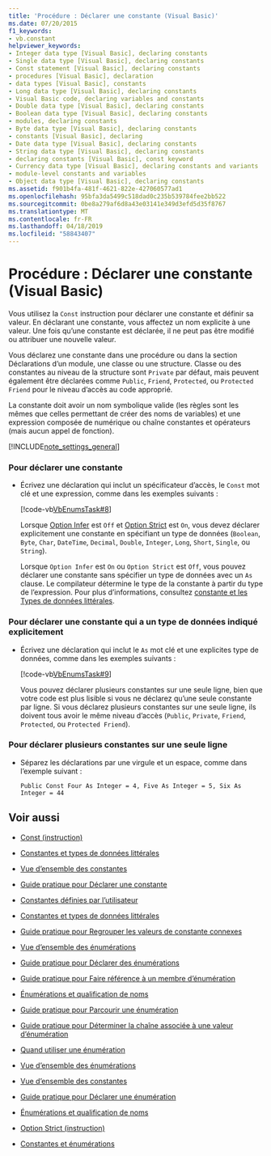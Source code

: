 ```yaml
---
title: 'Procédure : Déclarer une constante (Visual Basic)'
ms.date: 07/20/2015
f1_keywords:
- vb.constant
helpviewer_keywords:
- Integer data type [Visual Basic], declaring constants
- Single data type [Visual Basic], declaring constants
- Const statement [Visual Basic], declaring constants
- procedures [Visual Basic], declaration
- data types [Visual Basic], constants
- Long data type [Visual Basic], declaring constants
- Visual Basic code, declaring variables and constants
- Double data type [Visual Basic], declaring constants
- Boolean data type [Visual Basic], declaring constants
- modules, declaring constants
- Byte data type [Visual Basic], declaring constants
- constants [Visual Basic], declaring
- Date data type [Visual Basic], declaring constants
- String data type [Visual Basic], declaring constants
- declaring constants [Visual Basic], const keyword
- Currency data type [Visual Basic], declaring constants and variants
- module-level constants and variables
- Object data type [Visual Basic], declaring constants
ms.assetid: f901b4fa-481f-4621-822e-427060577ad1
ms.openlocfilehash: 95bfa3da5499c518dad0c235b539784fee2bb522
ms.sourcegitcommit: 0be8a279af6d8a43e03141e349d3efd5d35f8767
ms.translationtype: MT
ms.contentlocale: fr-FR
ms.lasthandoff: 04/18/2019
ms.locfileid: "58843407"
---
```

# <a name="how-to-declare-a-constant-visual-basic"></a>Procédure : Déclarer une constante (Visual Basic)
Vous utilisez la `Const` instruction pour déclarer une constante et définir sa valeur. En déclarant une constante, vous affectez un nom explicite à une valeur. Une fois qu’une constante est déclarée, il ne peut pas être modifié ou attribuer une nouvelle valeur.  
  
 Vous déclarez une constante dans une procédure ou dans la section Déclarations d’un module, une classe ou une structure. Classe ou des constantes au niveau de la structure sont `Private` par défaut, mais peuvent également être déclarées comme `Public`, `Friend`, `Protected`, ou `Protected Friend` pour le niveau d’accès au code approprié.  
  
 La constante doit avoir un nom symbolique valide (les règles sont les mêmes que celles permettant de créer des noms de variables) et une expression composée de numérique ou chaîne constantes et opérateurs (mais aucun appel de fonction).  
  
[!INCLUDE[note_settings_general](~/includes/note-settings-general-md.md)]  
  
### <a name="to-declare-a-constant"></a>Pour déclarer une constante  
  
-   Écrivez une déclaration qui inclut un spécificateur d’accès, le `Const` mot clé et une expression, comme dans les exemples suivants :  
  
     [!code-vb[VbEnumsTask#8](~/samples/snippets/visualbasic/VS_Snippets_VBCSharp/VbEnumsTask/VB/Class2.vb#8)]  
  
     Lorsque [Option Infer](../../../../visual-basic/language-reference/statements/option-infer-statement.md) est `Off` et [Option Strict](../../../../visual-basic/language-reference/statements/option-strict-statement.md) est `On`, vous devez déclarer explicitement une constante en spécifiant un type de données (`Boolean`, `Byte`, `Char`, `DateTime`, `Decimal`, `Double`, `Integer`, `Long`, `Short`, `Single`, ou `String`).  
  
     Lorsque `Option Infer` est `On` ou `Option Strict` est `Off`, vous pouvez déclarer une constante sans spécifier un type de données avec un `As` clause. Le compilateur détermine le type de la constante à partir du type de l’expression. Pour plus d’informations, consultez [constante et les Types de données littérales](constant-and-literal-data-types.md).  
  
### <a name="to-declare-a-constant-that-has-an-explicitly-stated-data-type"></a>Pour déclarer une constante qui a un type de données indiqué explicitement  
  
-   Écrivez une déclaration qui inclut le `As` mot clé et une explicites type de données, comme dans les exemples suivants :  
  
     [!code-vb[VbEnumsTask#9](~/samples/snippets/visualbasic/VS_Snippets_VBCSharp/VbEnumsTask/VB/Class2.vb#9)]  
  
     Vous pouvez déclarer plusieurs constantes sur une seule ligne, bien que votre code est plus lisible si vous ne déclarez qu’une seule constante par ligne. Si vous déclarez plusieurs constantes sur une seule ligne, ils doivent tous avoir le même niveau d’accès (`Public`, `Private`, `Friend`, `Protected`, ou `Protected Friend`).  
  
### <a name="to-declare-multiple-constants-on-a-single-line"></a>Pour déclarer plusieurs constantes sur une seule ligne  
  
-   Séparez les déclarations par une virgule et un espace, comme dans l’exemple suivant :  
  
    ```  
    Public Const Four As Integer = 4, Five As Integer = 5, Six As Integer = 44  
    ```  
  
## <a name="see-also"></a>Voir aussi

- [Const (instruction)](../../../../visual-basic/language-reference/statements/const-statement.md)
- [Constantes et types de données littérales](constant-and-literal-data-types.md)
- [Vue d’ensemble des constantes](constants-overview.md)
- [Guide pratique pour Déclarer une constante](how-to-declare-a-constant.md)
- [Constantes définies par l’utilisateur](user-defined-constants.md)
- [Constantes et types de données littérales](constant-and-literal-data-types.md)
- [Guide pratique pour Regrouper les valeurs de constante connexes](how-to-group-related-constant-values-together.md)
- [Vue d’ensemble des énumérations](enumerations-overview.md)
- [Guide pratique pour Déclarer des énumérations](how-to-declare-enumerations.md)
- [Guide pratique pour Faire référence à un membre d’énumération](how-to-refer-to-an-enumeration-member.md)
- [Énumérations et qualification de noms](enumerations-and-name-qualification.md)
- [Guide pratique pour Parcourir une énumération](how-to-iterate-through-an-enumeration.md)
- [Guide pratique pour Déterminer la chaîne associée à une valeur d’énumération](how-to-determine-the-string-associated-with-an-enumeration-value.md)
- [Quand utiliser une énumération](when-to-use-an-enumeration.md)

- [Vue d’ensemble des énumérations](enumerations-overview.md)
- [Vue d’ensemble des constantes](constants-overview.md)
- [Guide pratique pour Déclarer une énumération](how-to-declare-enumerations.md)
- [Énumérations et qualification de noms](enumerations-and-name-qualification.md)
- [Option Strict (instruction)](../../../../visual-basic/language-reference/statements/option-strict-statement.md)
- [Constantes et énumérations](../../../../visual-basic/language-reference/constants-and-enumerations.md)
